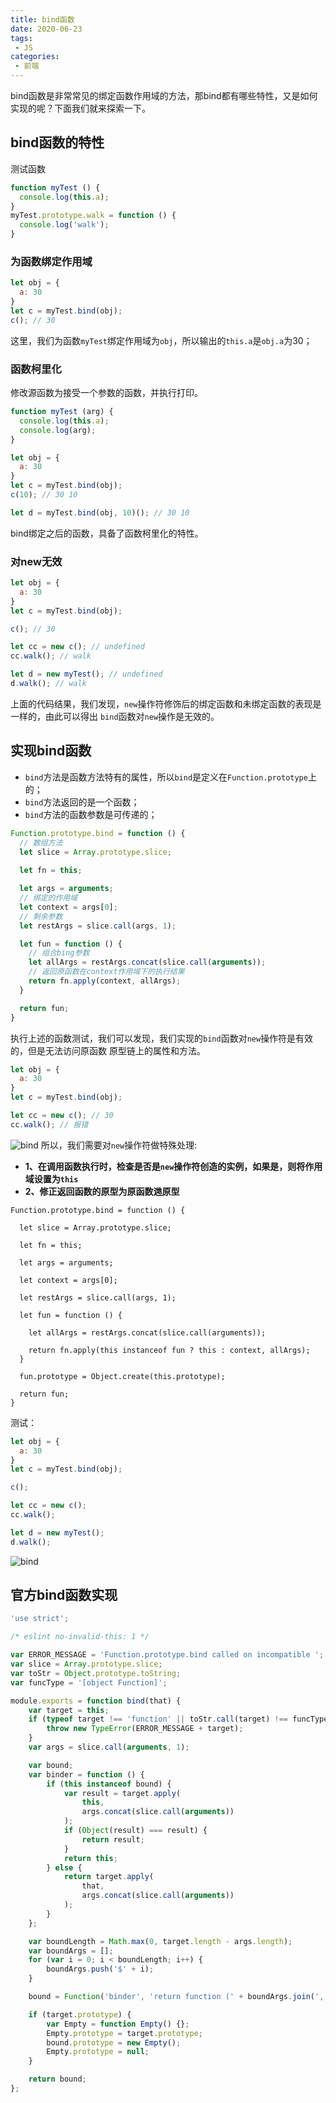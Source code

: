 ```yaml
---
title: bind函数
date: 2020-06-23
tags:
 - JS 
categories:
 - 前端
---
```


bind函数是非常常见的绑定函数作用域的方法，那bind都有哪些特性，又是如何实现的呢？下面我们就来探索一下。
## bind函数的特性
测试函数
```js
function myTest () {
  console.log(this.a);
}
myTest.prototype.walk = function () {
  console.log('walk');
}
```
### 为函数绑定作用域
```js
let obj = {
  a: 30
}
let c = myTest.bind(obj);
c(); // 30
```
这里，我们为函数```myTest```绑定作用域为```obj```，所以输出的```this.a```是```obj.a```为30；

### 函数柯里化
修改源函数为接受一个参数的函数，并执行打印。
```js
function myTest (arg) {
  console.log(this.a);
  console.log(arg);
}
```
```js
let obj = {
  a: 30
}
let c = myTest.bind(obj);
c(10); // 30 10

let d = myTest.bind(obj, 10)(); // 30 10
```
bind绑定之后的函数，具备了函数柯里化的特性。

### 对new无效
```js
let obj = {
  a: 30
}
let c = myTest.bind(obj);

c(); // 30

let cc = new c(); // undefined
cc.walk(); // walk

let d = new myTest(); // undefined
d.walk(); // walk
```
上面的代码结果，我们发现，```new```操作符修饰后的绑定函数和未绑定函数的表现是一样的，由此可以得出
```bind```函数对```new```操作是无效的。

## 实现bind函数
* ```bind```方法是函数方法特有的属性，所以```bind```是定义在```Function.prototype```上的；
* ```bind```方法返回的是一个函数；
* ```bind```方法的函数参数是可传递的；
```js
Function.prototype.bind = function () {
  // 数组方法
  let slice = Array.prototype.slice;
  
  let fn = this;

  let args = arguments;
  // 绑定的作用域
  let context = args[0];
  // 剩余参数
  let restArgs = slice.call(args, 1);

  let fun = function () {
    // 组合bing参数
    let allArgs = restArgs.concat(slice.call(arguments));
    // 返回原函数在context作用域下的执行结果
    return fn.apply(context, allArgs);
  }

  return fun;
}
```
执行上述的函数测试，我们可以发现，我们实现的```bind```函数对```new```操作符是有效的，但是无法访问原函数
原型链上的属性和方法。
```js
let obj = {
  a: 30
}
let c = myTest.bind(obj);

let cc = new c(); // 30
cc.walk(); // 报错
```
![bind](~@Front/JS/image/bindTest.png)
所以，我们需要对```new```操作符做特殊处理:
* **1、在调用函数执行时，检查是否是```new```操作符创造的实例，如果是，则将作用域设置为```this```**
* **2、修正返回函数的原型为原函数逇原型**
```js{17,20}
Function.prototype.bind = function () {

  let slice = Array.prototype.slice;

  let fn = this;

  let args = arguments;

  let context = args[0];

  let restArgs = slice.call(args, 1);

  let fun = function () {

    let allArgs = restArgs.concat(slice.call(arguments));

    return fn.apply(this instanceof fun ? this : context, allArgs);
  }

  fun.prototype = Object.create(this.prototype);

  return fun;
}
```
测试：
```js
let obj = {
  a: 30
}
let c = myTest.bind(obj);

c();

let cc = new c();
cc.walk();

let d = new myTest();
d.walk();
```
![bind](~@Front/JS/image/rightBindTest.png)

## 官方bind函数实现
```js
'use strict';

/* eslint no-invalid-this: 1 */

var ERROR_MESSAGE = 'Function.prototype.bind called on incompatible ';
var slice = Array.prototype.slice;
var toStr = Object.prototype.toString;
var funcType = '[object Function]';

module.exports = function bind(that) {
    var target = this;
    if (typeof target !== 'function' || toStr.call(target) !== funcType) {
        throw new TypeError(ERROR_MESSAGE + target);
    }
    var args = slice.call(arguments, 1);

    var bound;
    var binder = function () {
        if (this instanceof bound) {
            var result = target.apply(
                this,
                args.concat(slice.call(arguments))
            );
            if (Object(result) === result) {
                return result;
            }
            return this;
        } else {
            return target.apply(
                that,
                args.concat(slice.call(arguments))
            );
        }
    };

    var boundLength = Math.max(0, target.length - args.length);
    var boundArgs = [];
    for (var i = 0; i < boundLength; i++) {
        boundArgs.push('$' + i);
    }

    bound = Function('binder', 'return function (' + boundArgs.join(',') + '){ return binder.apply(this,arguments); }')(binder);

    if (target.prototype) {
        var Empty = function Empty() {};
        Empty.prototype = target.prototype;
        bound.prototype = new Empty();
        Empty.prototype = null;
    }

    return bound;
};
```